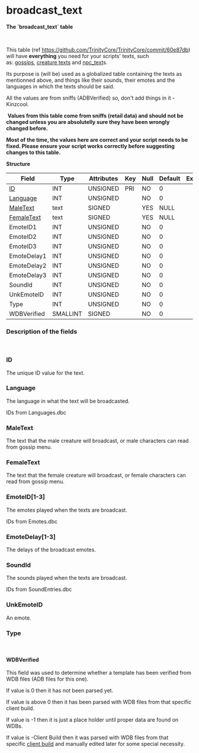 # broadcast\_text

**The \`broadcast\_text\` table**

 

This table (ref <https://github.com/TrinityCore/TrinityCore/commit/60e87db>) will have **everything** you need for your scripts' texts, such as: [gossips](gossip_menu_option), [creature texts](creature_text) and [npc\_text](npc_text)s.

Its purpose is (will be) used as a globalized table containing the texts as mentionned above, and things like their sounds, their emotes and the languages in which the texts should be said.

All the values are from sniffs (ADBVerified) so, don't add things in it - Kinzcool.

 **Values from this table come from sniffs (retail data) and should not be changed unless you are absolutelly sure they have been wrongly changed before.**
 
 **Most of the time, the values here are correct and your script needs to be fixed. Please ensure your script works correctly before suggesting changes to this table.**

**Structure**

| Field                                    | Type        | Attributes | Key | Null | Default | Extra | Comment |
|------------------------------------------|-------------|------------|-----|------|---------|-------|---------|
| [ID](#broadcast_text-ID)                 | INT     | UNSIGNED   | PRI | NO   | 0       |       |         |
| [Language](#broadcast_text-Language)     | INT     | UNSIGNED   |     | NO   | 0       |       |         |
| [MaleText](#broadcast_text-MaleText)     | text        | SIGNED     |     | YES  | NULL    |       |         |
| [FemaleText](#broadcast_text-FemaleText) | text        | SIGNED     |     | YES  | NULL    |       |         |
| EmoteID1                                 | INT     | UNSIGNED   |     | NO   | 0       |       |         |
| EmoteID2                                 | INT     | UNSIGNED   |     | NO   | 0       |       |         |
| EmoteID3                                 | INT     | UNSIGNED   |     | NO   | 0       |       |         |
| EmoteDelay1                              | INT     | UNSIGNED   |     | NO   | 0       |       |         |
| EmoteDelay2                              | INT     | UNSIGNED   |     | NO   | 0       |       |         |
| EmoteDelay3                              | INT     | UNSIGNED   |     | NO   | 0       |       |         |
| SoundId                                  | INT     | UNSIGNED   |     | NO   | 0       |       |         |
| UnkEmoteID                               | INT     | UNSIGNED   |     | NO   | 0       |       |         |
| Type                                     | INT     | UNSIGNED   |     | NO   | 0       |       |         |
| WDBVerified                              | SMALLINT | SIGNED     |     | NO   | 0       |       |         |

### Description of the fields

 

### ID

The unique ID value for the text.

### Language

The language in what the text will be broadcasted.

IDs from Languages.dbc

### MaleText

The text that the male creature will broadcast, or male characters can read from gossip menu.

### FemaleText

The text that the female creature will broadcast, or female characters can read from gossip menu.

### EmoteID\[1-3\]

The emotes played when the texts are broadcast.

IDs from Emotes.dbc

### EmoteDelay\[1-3\]

The delays of the broadcast emotes.

### SoundId

The sounds played when the texts are broadcast.

IDs from SoundEntries.dbc

### UnkEmoteID

An emote.

### Type

 

#### WDBVerified

This field was used to determine whether a template has been verified from WDB files (ADB files for this one).

If value is 0 then it has not been parsed yet.

If value is above 0 then it has been parsed with WDB files from that specific client build.

If value is -1 then it is just a place holder until proper data are found on WDBs.

If value is -Client Build then it was parsed with WDB files from that specific [client build](http://archive.trinitycore.info/DB:Auth:realmlist#gamebuild "DB:Auth:realmlist") and manually edited later for some special necessity.

 
